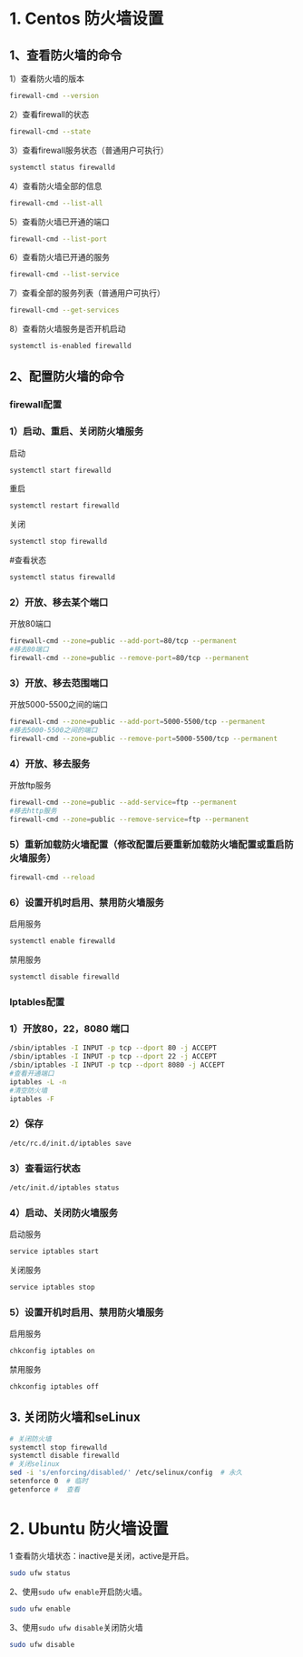 

# #

# 1. Centos 防火墙设置

## 1、查看防火墙的命令

1）查看防火墙的版本

```Bash
firewall-cmd --version
```

2）查看firewall的状态

```Bash
firewall-cmd --state
```

3）查看firewall服务状态（普通用户可执行）

```Bash
systemctl status firewalld
```

4）查看防火墙全部的信息

```Bash
firewall-cmd --list-all
```

5）查看防火墙已开通的端口

```Bash
firewall-cmd --list-port
```

6）查看防火墙已开通的服务

```Bash
firewall-cmd --list-service
```

7）查看全部的服务列表（普通用户可执行）

```Bash
firewall-cmd --get-services
```

8）查看防火墙服务是否开机启动

```Bash
systemctl is-enabled firewalld
```

## 2、配置防火墙的命令

### firewall配置

###  1）启动、重启、关闭防火墙服务

启动

```Bash
systemctl start firewalld
```

重启

```Bash
systemctl restart firewalld
```

关闭

```Bash
systemctl stop firewalld
```

\#查看状态

```Bash
systemctl status firewalld
```

### 2）开放、移去某个端口

开放80端口

```Bash
firewall-cmd --zone=public --add-port=80/tcp --permanent
#移去80端口
firewall-cmd --zone=public --remove-port=80/tcp --permanent
```

### 3）开放、移去范围端口

开放5000-5500之间的端口

```Bash
firewall-cmd --zone=public --add-port=5000-5500/tcp --permanent
#移去5000-5500之间的端口
firewall-cmd --zone=public --remove-port=5000-5500/tcp --permanent
```

### 4）开放、移去服务

开放ftp服务

```Bash
firewall-cmd --zone=public --add-service=ftp --permanent
#移去http服务
firewall-cmd --zone=public --remove-service=ftp --permanent
```

### 5）重新加载防火墙配置（修改配置后要重新加载防火墙配置或重启防火墙服务）

```Bash
firewall-cmd --reload
```

### 6）设置开机时启用、禁用防火墙服务

启用服务

```Bash
systemctl enable firewalld
```

禁用服务

```Bash
systemctl disable firewalld
```

### Iptables配置

### 1）开放80，22，8080 端口

```Bash
/sbin/iptables -I INPUT -p tcp --dport 80 -j ACCEPT
/sbin/iptables -I INPUT -p tcp --dport 22 -j ACCEPT
/sbin/iptables -I INPUT -p tcp --dport 8080 -j ACCEPT
#查看开通端口
iptables -L -n
#清空防火墙
iptables -F
```

### 2）保存

```Bash
/etc/rc.d/init.d/iptables save
```

### 3）查看运行状态

```Bash
/etc/init.d/iptables status
```

### 4）启动、关闭防火墙服务

启动服务

```Bash
service iptables start
```

关闭服务

```Bash
service iptables stop
```

### 5）设置开机时启用、禁用防火墙服务

启用服务

```Bash
chkconfig iptables on
```

禁用服务

```Bash
chkconfig iptables off
```

## 3. 关闭防火墙和seLinux

```Bash
# 关闭防火墙
systemctl stop firewalld
systemctl disable firewalld
# 关闭selinux
sed -i 's/enforcing/disabled/' /etc/selinux/config  # 永久
setenforce 0  # 临时
getenforce #  查看
```

# 2. Ubuntu 防火墙设置

1 查看防火墙状态：inactive是关闭，active是开启。

```Bash
sudo ufw status
```

2、使用`sudo ufw enable`开启防火墙。

```Bash
sudo ufw enable
```

3、使用`sudo ufw disable`关闭防火墙

```Bash
sudo ufw disable
```

